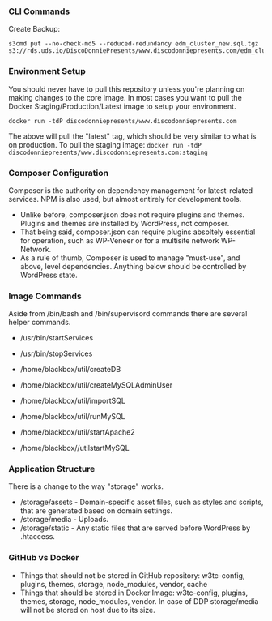 ### CLI Commands

Create Backup:
```
s3cmd put --no-check-md5 --reduced-redundancy edm_cluster_new.sql.tgz s3://rds.uds.io/DiscoDonniePresents/www.discodonniepresents.com/edm_cluster_new.sql.tgz
```

### Environment Setup
You should never have to pull this repository unless you're planning on making changes to the core image.
In most cases you want to pull the Docker Staging/Production/Latest image to setup your environment.

`docker run -tdP discodonniepresents/www.discodonniepresents.com`

The above will pull the "latest" tag, which should be very similar to what is on production. To pull the staging image:
`docker run -tdP discodonniepresents/www.discodonniepresents.com:staging`

### Composer Configuration
Composer is the authority on dependency management for latest-related services. NPM is also used, but almost entirely for development tools.

* Unlike before, composer.json does not require plugins and themes. Plugins and themes are installed by WordPress, not composer.
* That being said, composer.json can require plugins absoltely essential for operation, such as WP-Veneer or for a multisite network WP-Network.
* As a rule of thumb, Composer is used to manage "must-use", and above, level dependencies. Anything below should be controlled by WordPress state.

### Image Commands
Aside from /bin/bash and /bin/supervisord commands there are several helper commands.

* /usr/bin/startServices
* /usr/bin/stopServices

* /home/blackbox/util/createDB
* /home/blackbox/util/createMySQLAdminUser
* /home/blackbox/util/importSQL
* /home/blackbox/util/runMySQL
* /home/blackbox/util/startApache2
* /home/blackbox//utilstartMySQL

### Application Structure
There is a change to the way "storage" works.

* /storage/assets - Domain-specific asset files, such as styles and scripts, that are generated based on domain settings.
* /storage/media  - Uploads.
* /storage/static - Any static files that are served before WordPress by .htaccess.

### GitHub vs Docker

* Things that should not be stored in GitHub repository: w3tc-config, plugins, themes, storage, node_modules, vendor, cache
* Things that should be stored in Docker Image: w3tc-config, plugins, themes, storage, node_modules, vendor. In case of DDP storage/media will not be stored on host due to its size.
